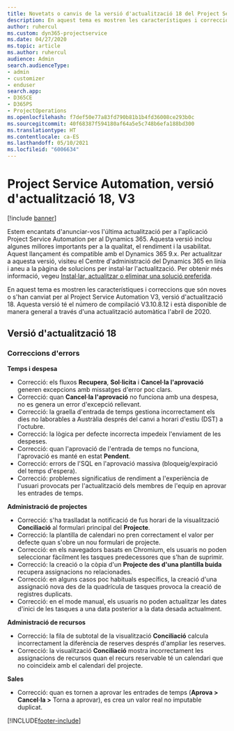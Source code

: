 ```yaml
---
title: Novetats o canvis de la versió d'actualització 18 del Project Service Automation, V3
description: En aquest tema es mostren les característiques i correccions disponibles al Project Service Automation V3, versió d'actualització 18.
author: ruhercul
ms.custom: dyn365-projectservice
ms.date: 04/27/2020
ms.topic: article
ms.author: ruhercul
audience: Admin
search.audienceType:
- admin
- customizer
- enduser
search.app:
- D365CE
- D365PS
- ProjectOperations
ms.openlocfilehash: f7def50e77a83fd790b81b1b4fd36008ce293b0c
ms.sourcegitcommit: 40f68387f594180af64a5e5c748b6efa188bd300
ms.translationtype: HT
ms.contentlocale: ca-ES
ms.lasthandoff: 05/10/2021
ms.locfileid: "6006634"
---
```

# <a name="project-service-automation-update-release-18-v3"></a>Project Service Automation, versió d'actualització 18, V3

[!include [banner](../includes/psa-now-project-operations.md)]

Estem encantats d'anunciar-vos l'última actualització per a l'aplicació Project Service Automation per al Dynamics 365. Aquesta versió inclou algunes millores importants per a la qualitat, el rendiment i la usabilitat. Aquest llançament és compatible amb el Dynamics 365 9.x. Per actualitzar a aquesta versió, visiteu el Centre d'administració del Dynamics 365 en línia i aneu a la pàgina de solucions per instal·lar l'actualització. Per obtenir més informació, vegeu [Instal·lar, actualitzar o eliminar una solució preferida](/power-platform/admin/install-remove-preferred-solution).

En aquest tema es mostren les característiques i correccions que són noves o s'han canviat per al Project Service Automation V3, versió d'actualització 18. Aquesta versió té el número de compilació V3.10.8.12 i està disponible de manera general a través d'una actualització automàtica l'abril de 2020.

## <a name="update-release-18"></a>Versió d'actualització 18

### <a name="bug-fixes"></a>Correccions d'errors

**Temps i despesa**

- Correcció: els fluxos **Recupera**, **Sol·licita** i **Cancel·la l'aprovació** generen excepcions amb missatges d'error poc clars.
- Correcció: quan **Cancel·la l'aprovació** no funciona amb una despesa, no es genera un error d'excepció rellevant.
- Correcció: la graella d'entrada de temps gestiona incorrectament els dies no laborables a Austràlia després del canvi a horari d'estiu (DST) a l'octubre.
- Correcció: la lògica per defecte incorrecta impedeix l'enviament de les despeses.
- Correcció: quan l'aprovació de l'entrada de temps no funciona, l'aprovació es manté en estat **Pendent**.
- Correcció: errors de l'SQL en l'aprovació massiva (bloqueig/expiració del temps d'espera).
- Correcció: problemes significatius de rendiment a l'experiència de l'usuari provocats per l'actualització dels membres de l'equip en aprovar les entrades de temps.

**Administració de projectes**

- Correcció: s'ha traslladat la notificació de fus horari de la visualització **Conciliació** al formulari principal del **Projecte**.
- Correcció: la plantilla de calendari no pren correctament el valor per defecte quan s'obre un nou formulari de projecte.
- Correcció: en els navegadors basats en Chromium, els usuaris no poden seleccionar fàcilment les tasques predecessores que s'han de suprimir.
- Correcció: la creació o la còpia d'un **Projecte des d'una plantilla buida** recupera assignacions no relacionades.
- Correcció: en alguns casos poc habituals específics, la creació d'una assignació nova des de la quadrícula de tasques provoca la creació de registres duplicats.
- Correcció: en el mode manual, els usuaris no poden actualitzar les dates d'inici de les tasques a una data posterior a la data desada actualment.

**Administració de recursos**

- Correcció: la fila de subtotal de la visualització **Conciliació** calcula incorrectament la diferència de reserves després d'ampliar les reserves.
- Correcció: la visualització **Conciliació** mostra incorrectament les assignacions de recursos quan el recurs reservable té un calendari que no coincideix amb el calendari del projecte.

**Sales**

- Correcció: quan es tornen a aprovar les entrades de temps (**Aprova > Cancel·la >** Torna a aprovar), es crea un valor real no imputable duplicat.


[!INCLUDE[footer-include](../includes/footer-banner.md)]
